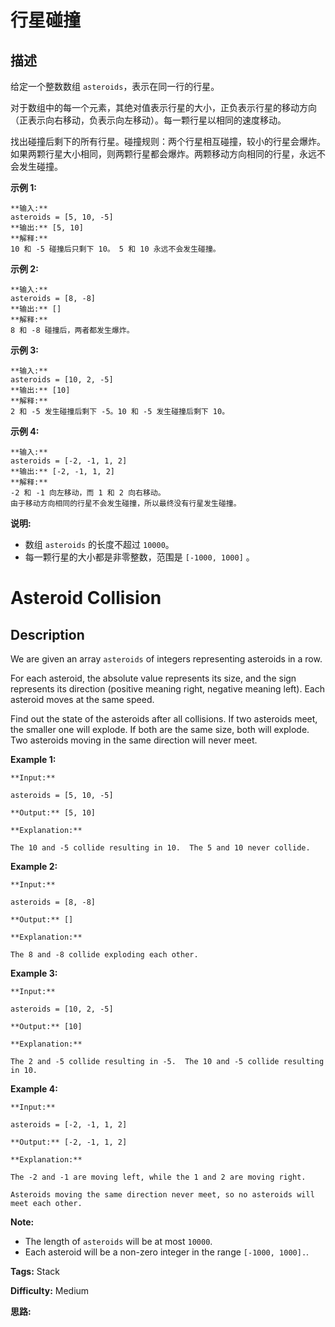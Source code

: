 # 行星碰撞

## 描述

给定一个整数数组 `asteroids`，表示在同一行的行星。

对于数组中的每一个元素，其绝对值表示行星的大小，正负表示行星的移动方向（正表示向右移动，负表示向左移动）。每一颗行星以相同的速度移动。

找出碰撞后剩下的所有行星。碰撞规则：两个行星相互碰撞，较小的行星会爆炸。如果两颗行星大小相同，则两颗行星都会爆炸。两颗移动方向相同的行星，永远不会发生碰撞。

**示例 1:**

    
    
    **输入:** 
    asteroids = [5, 10, -5]
    **输出:** [5, 10]
    **解释:** 
    10 和 -5 碰撞后只剩下 10。 5 和 10 永远不会发生碰撞。
    

**示例 2:**

    
    
    **输入:** 
    asteroids = [8, -8]
    **输出:** []
    **解释:** 
    8 和 -8 碰撞后，两者都发生爆炸。
    

**示例 3:**

    
    
    **输入:** 
    asteroids = [10, 2, -5]
    **输出:** [10]
    **解释:** 
    2 和 -5 发生碰撞后剩下 -5。10 和 -5 发生碰撞后剩下 10。
    

**示例 4:**

    
    
    **输入:** 
    asteroids = [-2, -1, 1, 2]
    **输出:** [-2, -1, 1, 2]
    **解释:** 
    -2 和 -1 向左移动，而 1 和 2 向右移动。
    由于移动方向相同的行星不会发生碰撞，所以最终没有行星发生碰撞。
    

**说明:**

  * 数组 `asteroids` 的长度不超过 `10000`。
  * 每一颗行星的大小都是非零整数，范围是 `[-1000, 1000]` 。



# Asteroid Collision

## Description



We are given an array `asteroids` of integers representing asteroids in a row.

For each asteroid, the absolute value represents its size, and the sign represents its direction (positive meaning right, negative meaning left). Each asteroid moves at the same speed.

Find out the state of the asteroids after all collisions. If two asteroids meet, the smaller one will explode. If both are the same size, both will explode. Two asteroids moving in the same direction will never meet.

**Example 1:**  

    
    
    **Input:** 
    asteroids = [5, 10, -5]
    **Output:** [5, 10]
    **Explanation:** 
    The 10 and -5 collide resulting in 10.  The 5 and 10 never collide.
    

**Example 2:**  

    
    
    **Input:** 
    asteroids = [8, -8]
    **Output:** []
    **Explanation:** 
    The 8 and -8 collide exploding each other.
    

**Example 3:**  

    
    
    **Input:** 
    asteroids = [10, 2, -5]
    **Output:** [10]
    **Explanation:** 
    The 2 and -5 collide resulting in -5.  The 10 and -5 collide resulting in 10.
    

**Example 4:**  

    
    
    **Input:** 
    asteroids = [-2, -1, 1, 2]
    **Output:** [-2, -1, 1, 2]
    **Explanation:** 
    The -2 and -1 are moving left, while the 1 and 2 are moving right.
    Asteroids moving the same direction never meet, so no asteroids will meet each other.
    

**Note:**

* The length of `asteroids` will be at most `10000`.
* Each asteroid will be a non-zero integer in the range `[-1000, 1000].`.


**Tags:** Stack

**Difficulty:** Medium

**思路:**
